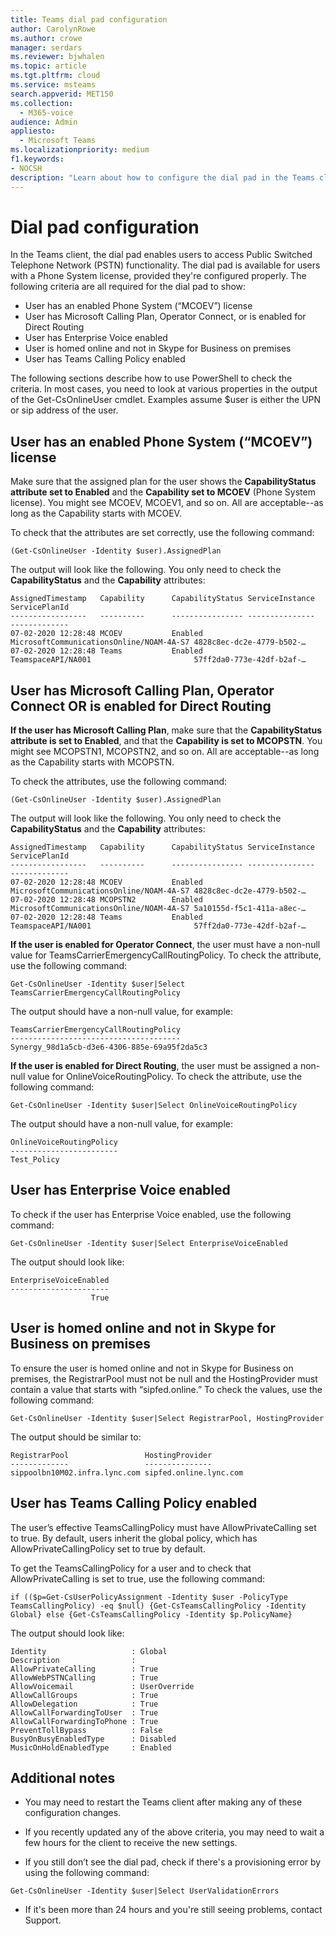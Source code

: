 ```yaml
---
title: Teams dial pad configuration
author: CarolynRowe
ms.author: crowe
manager: serdars
ms.reviewer: bjwhalen
ms.topic: article
ms.tgt.pltfrm: cloud
ms.service: msteams
search.appverid: MET150
ms.collection: 
  - M365-voice
audience: Admin
appliesto: 
  - Microsoft Teams
ms.localizationpriority: medium
f1.keywords:
- NOCSH
description: "Learn about how to configure the dial pad in the Teams client so that users can access Public Switched Telephone Network (PSTN) functionality."
---
```


# Dial pad configuration

In the Teams client, the dial pad enables users to access Public Switched Telephone Network (PSTN) functionality. The dial pad is available for users with a Phone System license, provided they're configured properly. The following criteria are all required for the dial pad to show:

- User has an enabled Phone System (“MCOEV”) license
- User has Microsoft Calling Plan, Operator Connect, or is enabled for Direct Routing
- User has Enterprise Voice enabled
- User is homed online and not in Skype for Business on premises
- User has Teams Calling Policy enabled

The following sections describe how to use PowerShell to check the criteria. In most cases, you need to look at various properties in the output of the Get-CsOnlineUser cmdlet. Examples assume $user is either the UPN or sip address of the user.

## User has an enabled Phone System (“MCOEV”) license

Make sure that the assigned plan for the user shows the **CapabilityStatus attribute set to Enabled** and the **Capability set to MCOEV** (Phone System license). You might see MCOEV, MCOEV1, and so on. All are acceptable--as long as the Capability starts with MCOEV.

To check that the attributes are set correctly, use the following command:

```
(Get-CsOnlineUser -Identity $user).AssignedPlan
```

The output will look like the following. You only need to check the **CapabilityStatus** and the **Capability** attributes:

```
AssignedTimestamp   Capability      CapabilityStatus ServiceInstance                          ServicePlanId
-----------------   ----------      ---------------- ---------------                          -------------
07-02-2020 12:28:48 MCOEV           Enabled          MicrosoftCommunicationsOnline/NOAM-4A-S7 4828c8ec-dc2e-4779-b502-…
07-02-2020 12:28:48 Teams           Enabled          TeamspaceAPI/NA001                       57ff2da0-773e-42df-b2af-…
```


## User has Microsoft Calling Plan, Operator Connect OR is enabled for Direct Routing

**If the user has Microsoft Calling Plan**, make sure that the **CapabilityStatus attribute is set to Enabled**, and that the **Capability is set to MCOPSTN**. You might see MCOPSTN1, MCOPSTN2, and so on. All are acceptable--as long as the Capability starts with MCOPSTN.

To check the attributes, use the following command:

```
(Get-CsOnlineUser -Identity $user).AssignedPlan
```

The output will look like the following. You only need to check the **CapabilityStatus** and the **Capability** attributes:

```  
AssignedTimestamp   Capability      CapabilityStatus ServiceInstance                          ServicePlanId
-----------------   ----------      ---------------- ---------------                          -------------
07-02-2020 12:28:48 MCOEV           Enabled          MicrosoftCommunicationsOnline/NOAM-4A-S7 4828c8ec-dc2e-4779-b502-…
07-02-2020 12:28:48 MCOPSTN2        Enabled          MicrosoftCommunicationsOnline/NOAM-4A-S7 5a10155d-f5c1-411a-a8ec-…
07-02-2020 12:28:48 Teams           Enabled          TeamspaceAPI/NA001                       57ff2da0-773e-42df-b2af-…
```
**If the user is enabled for Operator Connect**, the user must have a non-null value for TeamsCarrierEmergencyCallRoutingPolicy. To check the attribute, use the following command:
  
```
Get-CsOnlineUser -Identity $user|Select TeamsCarrierEmergencyCallRoutingPolicy
```

The output should have a non-null value, for example:

```
TeamsCarrierEmergencyCallRoutingPolicy
--------------------------------------
Synergy_98d1a5cb-d3e6-4306-885e-69a95f2da5c3
```

**If the user is enabled for Direct Routing**, the user must be assigned a non-null value for OnlineVoiceRoutingPolicy. To check the attribute, use the following command:
  
```
Get-CsOnlineUser -Identity $user|Select OnlineVoiceRoutingPolicy 
```

The output should have a non-null value, for example:

```
OnlineVoiceRoutingPolicy
------------------------
Test_Policy
```

## User has Enterprise Voice enabled

To check if the user has Enterprise Voice enabled, use the following command:

```
Get-CsOnlineUser -Identity $user|Select EnterpriseVoiceEnabled
```

The output should look like:

```
EnterpriseVoiceEnabled
----------------------
                  True

```
 
## User is homed online and not in Skype for Business on premises

To ensure the user is homed online and not in Skype for Business on premises, the RegistrarPool must not be null and the HostingProvider must contain a value that starts with “sipfed.online.”  To check the values, use the following command:

```
Get-CsOnlineUser -Identity $user|Select RegistrarPool, HostingProvider
```

The output should be similar to:

```
RegistrarPool                 HostingProvider
-------------                 ---------------
sippoolbn10M02.infra.lync.com sipfed.online.lync.com
```

## User has Teams Calling Policy enabled

The user’s effective TeamsCallingPolicy must have AllowPrivateCalling set to true.  By default, users inherit the global policy, which has AllowPrivateCallingPolicy set to true by default.

To get the TeamsCallingPolicy for a user and to check that AllowPrivateCalling is set to true, use the following command:

```
if (($p=Get-CsUserPolicyAssignment -Identity $user -PolicyType TeamsCallingPolicy) -eq $null) {Get-CsTeamsCallingPolicy -Identity Global} else {Get-CsTeamsCallingPolicy -Identity $p.PolicyName}
```

The output should look like:

```
Identity                   : Global
Description                :
AllowPrivateCalling        : True
AllowWebPSTNCalling        : True
AllowVoicemail             : UserOverride
AllowCallGroups            : True
AllowDelegation            : True
AllowCallForwardingToUser  : True
AllowCallForwardingToPhone : True
PreventTollBypass          : False
BusyOnBusyEnabledType      : Disabled
MusicOnHoldEnabledType     : Enabled
``` 

## Additional notes

-	You may need to restart the Teams client after making any of these configuration changes.

-	If you recently updated any of the above criteria, you may need to wait a few hours for the client to receive the new settings.

-	If you still don’t see the dial pad, check if there's a provisioning error by using the following command:

  ```
  Get-CsOnlineUser -Identity $user|Select UserValidationErrors
  ```

-	 If it's been more than 24 hours and you're still seeing problems, contact Support.



